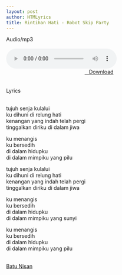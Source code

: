 ```yaml
---
layout: post
author: HTMLyrics
title: Rintihan Hati - Robot Skip Party
---
```


<div class="htl">Audio/mp3</div><br />

<audio class='js-player' style="--plyr-color-main: #212121;" controls>
<source src="https://drive.google.com/uc?authuser=0&id=1fvwv7hgyES7Kj-Mtu2EXa3PghMzidhvO&export=download" type="audio/mp3">
</audio><br />

<center>
<a href="/download/tujuhsenja-batunisan" class="hbt"><i class="fa fa-chevron-down" aria-hidden="true"></i>&nbsp; &nbsp;Download</a>
</center><br />
<br />

<div class="htl">Lyrics</div><br />

tujuh senja kulalui<br />
ku dihuni di relung hati<br />
kenangan yang indah telah pergi<br />
tinggalkan diriku di dalam jiwa<br />

ku menangis<br />
ku bersedih<br />
di dalam hidupku<br />
di dalam mimpiku yang pilu<br />

tujuh senja kulalui<br />
ku dihuni di relung hati<br />
kenangan yang indah telah pergi<br />
tinggalkan diriku di dalam jiwa<br />

ku menangis<br />
ku bersedih<br />
di dalam hidupku<br />
di dalam mimpiku yang sunyi<br />

ku menangis<br />
ku bersedih<br />
di dalam hidupku<br />
di dalam mimpiku yang pilu<br />
<br />

<i class="fa fa-hashtag" aria-hidden="true"></i>
<a href="/artist/batunisan">Batu Nisan</a>
